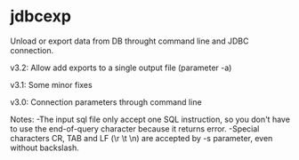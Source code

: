 # jdbcexp
Unload or export data from DB throught command line and JDBC connection.

v3.2: Allow add exports to a single output file (parameter -a)

v3.1: Some minor fixes

v3.0: Connection parameters through command line

Notes:
-The input sql file only accept one SQL instruction, so you don't have to use the end-of-query character because it returns error.
-Special characters CR, TAB and LF (\r \t \n) are accepted by -s parameter, even without backslash.
